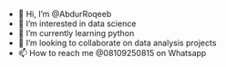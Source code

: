 - 👋 Hi, I’m @AbdurRoqeeb
- 👀 I’m interested in data science
- 🌱 I’m currently learning python
- 💞️ I’m looking to collaborate on data analysis projects
- 📫 How to reach me @08109250815 on Whatsapp

<!---
AbdurRoqeeb/AbdurRoqeeb is a ✨ special ✨ repository because its `README.md` (this file) appears on your GitHub profile.
You can click the Preview link to take a look at your changes.
--->
